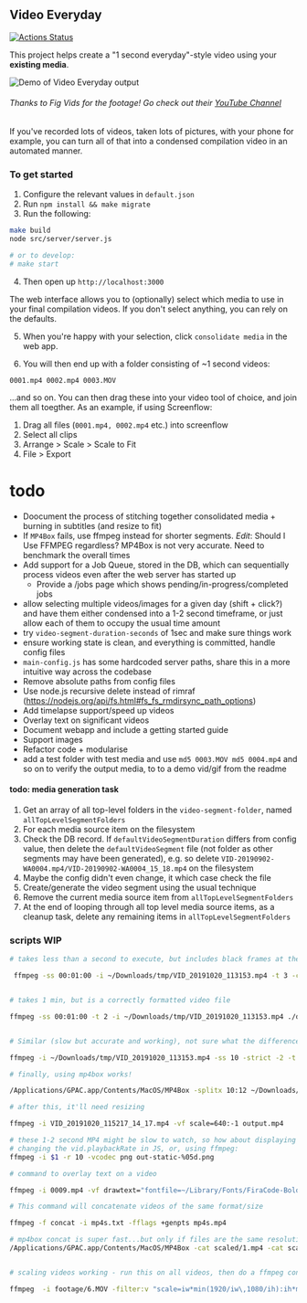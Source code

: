 ## Video Everyday

[![Actions Status](https://github.com/umaar/video-everyday/workflows/Node%20CI/badge.svg)](https://github.com/umaar/video-everyday/actions)

This project helps create a "1 second everyday"-style video using your __existing media__.

![Demo of Video Everyday output](demo.gif)

###### Thanks to Fig Vids for the footage! Go check out their [YouTube Channel](https://www.youtube.com/channel/UCPcQxhv9uNPef_DrXdF1_hg)

If you've recorded lots of videos, taken lots of pictures, with your phone for example, you can turn all of that into a condensed compilation video in an automated manner.

### To get started

1. Configure the relevant values in `default.json`
2. Run `npm install && make migrate`
3. Run the following:

```sh
make build
node src/server/server.js

# or to develop:
# make start
```

4. Then open up `http://localhost:3000`

The web interface allows you to (optionally) select which media to use in your final compilation videos. If you don't select anything, you can rely on the defaults.

5. When you're happy with your selection, click `consolidate media` in the web app.

6. You will then end up with a folder consisting of ~1 second videos:

`0001.mp4 0002.mp4 0003.MOV`

...and so on. You can then drag these into your video tool of choice, and join them all toegther. As an example, if using Screenflow:

1. Drag all files (`0001.mp4, 0002.mp4` etc.) into screenflow
2. Select all clips
3. Arrange > Scale > Scale to Fit
4. File > Export

# todo

- Doocument the process of stitching together consolidated media + burning in subtitles (and resize to fit)
- If `MP4Box` fails, use ffmpeg instead for shorter segments. _Edit_: Should I Use FFMPEG regardless?  MP4Box is not very accurate. Need to benchmark the overall times 
- Add support for a Job Queue, stored in the DB, which can sequentially process videos even after the web server has started up
    + Provide a /jobs page which shows pending/in-progress/completed jobs
- allow selecting multiple videos/images for a given day (shift + click?) and have them either condensed into a 1-2 second timeframe, or just allow each of them to occupy the usual time amount
- try `video-segment-duration-seconds` of 1sec and make sure things work
- ensure working state is clean, and everything is committed, handle config files
- `main-config.js` has some hardcoded server paths, share this in a more intuitive way across the codebase
- Remove absolute paths from config files
- Use node.js recursive delete instead of rimraf (https://nodejs.org/api/fs.html#fs_fs_rmdirsync_path_options)
- Add timelapse support/speed up videos
- Overlay text on significant videos
- Document webapp and include a getting started guide
- Support images
- Refactor code + modularise
- add a test folder with test media and use `md5 0003.MOV md5 0004.mp4` and so on to verify the output media, to to a demo vid/gif from the readme


#### todo: media generation task

1. Get an array of all top-level folders in the `video-segment-folder`, named `allTopLevelSegmentFolders`
2. For each media source item on the filesystem
3. Check the DB record. If `defaultVideoSegmentDuration` differs from config value, then delete the `defaultVideoSegment` file (not folder as other segments may have been generated), e.g. so delete `VID-20190902-WA0004.mp4/VID-20190902-WA0004_15_18.mp4` on the filesystem
4. Maybe the config didn't even change, it which case check the file 
5. Create/generate the video segment using the usual technique
6. Remove the current media source item from `allTopLevelSegmentFolders`
7. At the end of looping through all top level media source items, as a cleanup task, delete any remaining items in `allTopLevelSegmentFolders`


### scripts WIP

```sh
# takes less than a second to execute, but includes black frames at the start

 ffmpeg -ss 00:01:00 -i ~/Downloads/tmp/VID_20191020_113153.mp4 -t 3 -c copy -avoid_negative_ts 1 ./dist/test.mp4


# takes 1 min, but is a correctly formatted video file

ffmpeg -ss 00:01:00 -t 2 -i ~/Downloads/tmp/VID_20191020_113153.mp4 ./dist/foo.mp4


# Similar (slow but accurate and working), not sure what the difference is

ffmpeg -i ~/Downloads/tmp/VID_20191020_113153.mp4 -ss 10 -strict -2 -t 2 ./dist/foo.mp4

# finally, using mp4box works!

/Applications/GPAC.app/Contents/MacOS/MP4Box -splitx 10:12 ~/Downloads/tmp/VID_20191020_115217.mp4

# after this, it'll need resizing

ffmpeg -i VID_20191020_115217_14_17.mp4 -vf scale=640:-1 output.mp4

# these 1-2 second MP4 might be slow to watch, so how about displaying a sped up version either by:
# changing the vid.playbackRate in JS, or, using ffmpeg:
ffmpeg -i $1 -r 10 -vcodec png out-static-%05d.png

# command to overlay text on a video

ffmpeg -i 0009.mp4 -vf drawtext="fontfile=~/Library/Fonts/FiraCode-Bold.ttf: text='some text!':fontsize=80:fontcolor=white:x=100:y=100" 0009-text.mp4

# This command will concatenate videos of the same format/size

ffmpeg -f concat -i mp4s.txt -fflags +genpts mp4s.mp4

# mp4box concat is super fast...but only if files are the same resolution
/Applications/GPAC.app/Contents/MacOS/MP4Box -cat scaled/1.mp4 -cat scaled/2.mp4 -cat scaled/3.mp4 -cat scaled/4.mp4 -cat scaled/5.mp4 -new mp4box.mp4


# scaling videos working - run this on all videos, then do a ffmpeg concat https://superuser.com/a/547406

ffmpeg  -i footage/6.MOV -filter:v "scale=iw*min(1920/iw\,1080/ih):ih*min(1920/iw\,1080/ih), pad=1920:1080:(1920-iw*min(1920/iw\,1080/ih))/2:(1080-ih*min(1920/iw\,1080/ih))/2" -c:a copy scaled/6.mp4

```

